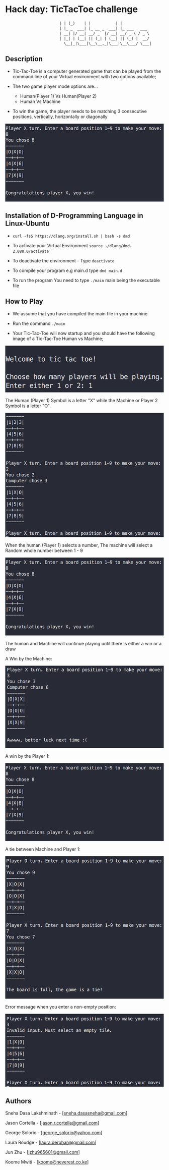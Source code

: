 # Hack day: TicTacToe challenge

                            | | (_)    | |           | |            
                            | |_ _  ___| |_ __ _  ___| |_ ___   ___ 
                            | __| |/ __| __/ _` |/ __| __/ _ \ / _ \
                            | |_| | (__| || (_| | (__| || (_) |  __/
                              \__|_|\___|\__\__,_|\___|\__\___/ \___|



## Description

* Tic-Tac-Toe is a computer generated game that can be played from the command line of your Virtual environment with two options available;

<ul>
<li>The two game player mode options are...</li>
<ul>
<li>Human(Player 1) Vs Human(Player 2)</li>
<li>Human Vs Machine</li>
</ul>
</ul>


* To win the game, the player needs to be matching 3 consecutive positions, vertically, horizontally or diagonally

![Game Pattern (courtesy Team Big Ds ](https://github.com/jasoncortella/TicTacToe-challenge/blob/master/Images/Player_win.png)


## Installation of D-Programming Language in Linux-Ubuntu


* ```curl -fsS https://dlang.org/install.sh | bash -s dmd```

* To activate your Virtual Environment ```source ~/dlang/dmd-2.088.0/activate```

* To deactivate the environment - Type ```deactivate```

* To compile your program e.g main.d type ```dmd main.d```

* To run the program You need to type ```./main``` main being the executable file


## How to Play

* We assume that you have compiled the main file in your machine

* Run the command ```./main```

* Your Tic-Tac-Toe will now startup and you should have the following image of a Tic-Tac-Toe Human vs Machine;


![Welcome Page (courtesy Team Big Ds ](https://github.com/jasoncortella/TicTacToe-challenge/blob/master/Images/Welcome.png)


The Human (Player 1) Symbol is a letter "X" while the Machine or Player 2 Symbol is a letter "O".


![Game Symbols (courtesy Team Big Ds ](https://github.com/jasoncortella/TicTacToe-challenge/blob/master/Images/Symbols.png)     


When the human (Player 1) selects a number, The machine will select a Random whole number between 1 - 9


![Game Selection Symbols (courtesy Team Big Ds ](https://github.com/jasoncortella/TicTacToe-challenge/blob/master/Images/Player_win.png) 
  

The human and Machine will continue playing until there is either a win or a draw

A Win by the Machine:


![Machine Wins (courtesy Team Big Ds ](https://github.com/jasoncortella/TicTacToe-challenge/blob/master/Images/Machine_wins.png) 


A win by the Player 1:


![Player Wins (courtesy Team Big Ds ](https://github.com/jasoncortella/TicTacToe-challenge/blob/master/Images/Player_win.png)


A tie between Machine and Player 1:


![Tie between Machine Vs Player (courtesy Team Big Ds ](https://github.com/jasoncortella/TicTacToe-challenge/blob/master/Images/Tie.png)


Error message when you enter a non-empty position:


![Error Message (courtesy Team Big Ds ](https://github.com/jasoncortella/TicTacToe-challenge/blob/master/Images/Error_message.png)


## Authors

Sneha Dasa Lakshminath - [sneha.dasasneha@gmail.com]

Jason Cortella - [jason.r.cortella@gmail.com]

George Solorio - [george_solorio@yahoo.com]

Laura Roudge - [laura.derohan@gmail.com]

Jun Zhu - [jzhu965601@gmail.com]

Koome Mwiti - [koome@neverest.co.ke]

